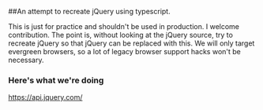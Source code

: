 ##An attempt to recreate jQuery using typescript.

This is just for practice and shouldn't be used in production. I welcome contribution. The point is,
without looking at the jQuery source, try to recreate jQuery so that jQuery can 
be replaced with this. We will only target evergreen browsers, so a lot of legacy 
browser support hacks won't be necessary.

### Here's what we're doing
https://api.jquery.com/